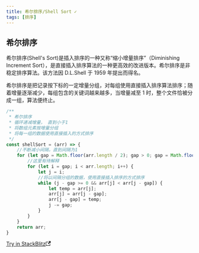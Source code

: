 ```yaml
---
title: 希尔排序/Shell Sort ✓
tags: [排序]
---
```


## 希尔排序

希尔排序(Shell's Sort)是插入排序的一种又称“缩小增量排序”（Diminishing Increment Sort），是直接插入排序算法的一种更高效的改进版本。希尔排序是非稳定排序算法。该方法因 D.L.Shell 于 1959 年提出而得名。

希尔排序是把记录按下标的一定增量分组，对每组使用直接插入排序算法排序；随着增量逐渐减少，每组包含的关键词越来越多，当增量减至 1 时，整个文件恰被分成一组，算法便终止。

```js
/**
 * 希尔排序
 * 循环递减增量， 直到小于1
 * 将数组元素按增量分组
 * 将每一组的数据使用直接插入的方式排序
 */
const shellSort = (arr) => {
    //不断减小间隔，直到间隔为1
    for (let gap = Math.floor(arr.length / 2); gap > 0; gap = Math.floor(gap / 2)) {
        //这里有待解释
        for (let i = gap; i < arr.length; i++) {
            let j = i;
            //将以间隔分组的数据，使用直接插入排序的方式排序
            while (j - gap >= 0 && arr[j] < arr[j - gap]) {
                let temp = arr[j];
                arr[j] = arr[j - gap];
                arr[j - gap] = temp;
                j -= gap;
            }
        }
    }
    return arr;
}
```

<a class="stackblitz" href="https://stackblitz.com/edit/node-wps8mf?file=sort%2Fshell-sort.js">Try in StackBlitz<svg width="13.5" height="13.5" aria-hidden="true" viewBox="0 0 24 24" class="iconExternalLink_node_modules-@docusaurus-theme-classic-lib-next-theme-IconExternalLink-styles-module"><path fill="currentColor" d="M21 13v10h-21v-19h12v2h-10v15h17v-8h2zm3-12h-10.988l4.035 4-6.977 7.07 2.828 2.828 6.977-7.07 4.125 4.172v-11z"></path></svg></a>

